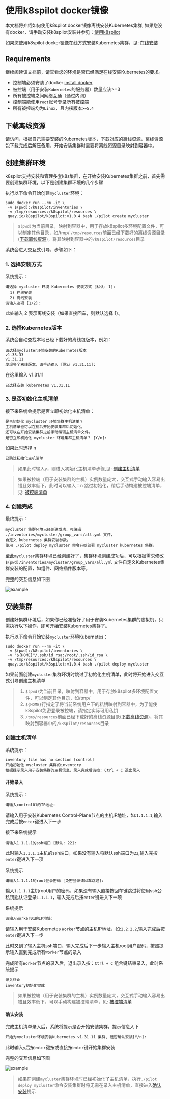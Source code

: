 # 使用k8spilot docker镜像
本文档将介绍如何使用k8spilot docker镜像离线安装Kubernetes集群, 如果您没有docker，请手动安装k8spilot安装并参见：[使用k8spilot](getting-started-online.md)

如果您使用k8spilot docker镜像在线方式安装Kubernetes集群，见: [在线安装](getting-started-docker-online.md)

## Requirements
继续阅读该文档前，请查看您的环境是否已经满足在线安装Kubernetes的要求。

+ 控制端必须安装了docker [install docker](https://docs.docker.com/engine/install/)
+ 被控端（用于安装`Kubernetes`的服务器）数量应该>=3
+ 所有被控端之间网络互通（通过内网）
+ 控制端能使用`root`账号登录所有被控端
+ 所有被控端均为`Linux`，且内核版本`>=5.4`

## 下载离线资源
请访问[]()，根据自己需要安装的Kubernetes版本，下载对应的离线资源，离线资源包下载完成后解压备用，开始安装集群时需要将离线资源目录映射到容器中。

## 创建集群环境
k8spilot支持安装和管理多套k8s集群，在开始安装Kubernetes集群之前，首先需要创建集群环境，以下是创建集群环境的几个步骤

执行以下命令开始创建`mycluster`环境：
```shell
sudo docker run --rm -it \
 -v $(pwd):/k8spilot/inventories \
 -v /tmp/resources:/k8spilot/resources \
 quay.io/k8spilot/k8spilot:v1.0.4 bash ./pilot create mycluster
```
>`$(pwd)`为当前目录，映射到容器中，用于存放k8spilot多环境配置文件，可以制定其他目录，如/tmp/
>`/tmp/resources`前面已经下载好的离线资源目录([下载离线资源](#下载离线资源))，将其映射到容器中的`/k8spilot/resources`目录

系统会进入交互式引导，步骤如下：

### 1. 选择安装方式

系统提示：
```shell
请选择 mycluster 环境 Kubernetes 安装方式 [默认: 1]:
  1) 在线安装
  2) 离线安装
请输入选项 [1/2]:
```
此处输入 2 表示离线安装（如果直接回车，则默认选择 1）。

### 2. 选择Kubernetes版本
系统会自动查找本地已经下载好的离线包版本，例如：
```shell
请选择mycluster环境安装的Kubernetes版本
v1.33.33
v1.31.11
发现多个离线版本，请手动输入 [默认 v1.31.11]:
```
在这里输入 v1.31.11
```
已选择安装 kubernetes v1.31.11
```

### 3. 是否初始化主机清单
接下来系统会提示是否立即初始化主机清单：
```
是否初始化 mycluster 环境集群主机清单？
主机清单也可以在稍后开始安装集群后初始化，
还可以在开始安装集群之前手动编辑主机清单文件。
是否立即初始化 mycluster 环境集群主机清单？ [Y/n]:
```
如果此时选择 n
```
已跳过初始化主机清单
```
>如果此时输入`y`，则进入初始化主机清单步骤,见: [创建主机清单](#创建主机清单)

>如果被控端（用于安装集群的主机）实例数量庞大，交互式手动输入容易出错且效率低下，此时可以输入：n 跳过初始化，稍后手动构建被控端清单，见: [被控端清单](inventory.md)

### 4. 创建完成
最终提示：
```shell
mycluster 集群环境已经创建成功，可编辑 ./inventories/mycluster/group_vars/all.yml 文件，
自定义 kubernetes 集群安装参数。
使用 ./pilot deploy mycluster 命令开始部署 mycluster kubernetes 集群。
```
至此`mycluster`集群环境已经创建好了，集群环境创建成功后，可以根据需求修改 `$(pwd)/inventories/mycluster/group_vars/all.yml` 文件自定义Kubernetes集群安装的配置，如组件、网络插件版本等。

完整的交互信息如下图

![example](/docs/images/offline_create.png)


## 安装集群
创建好集群环境后，如果你已经准备好了用于安装Kubernetes集群的虚拟机，只需执行以下操作，即可开始安装Kubernetes集群了。

执行以下命令开始安装`mycluster`环境Kubernetes：
```shell
sudo docker run --rm -it \
 -v $(pwd):/k8spilot/inventories \
 -v "${HOME}"/.ssh/id_rsa:/root/.ssh/id_rsa \
 -v /tmp/resources:/k8spilot/resources \
 quay.io/k8spilot/k8spilot:v1.0.4 bash ./pilot deploy mycluster
```

如果前面创建`mycluster`集群环境时跳过了初始化主机清单，此时将开始进入交互式引导创建主机清单
>1. `$(pwd)`为当前目录，映射到容器中，用于存放k8spilot多环境配置文件，可以制定其他目录，如/tmp/
>2. `${HOME}`行指定了将当前系统用户下的私钥映射到容器中，为了能使k8spilot免密登录被控端，请指定实际可用私钥
>3. `/tmp/resources`前面已经下载好的离线资源目录([下载离线资源](#下载离线资源))，将其映射到容器中的`/k8spilot/resources`目录

### 创建主机清单
系统提示：
```info
inventory file has no section [control]
开始初始化 mycluster 集群的inventory
根据提示录入用于安装集群的主机信息，录入完成后请按: Ctrl + C 退出录入
```

#### 开始录入
系统提示：
```shell
请输入control01的IP地址:
```
请输入用于安装Kubernetes Control-Plane节点的主机IP地址，如:`1.1.1.1`,输入完成后按`enter`键进入下一步

接下来系统提示
```shell
请输入1.1.1.1的ssh端口 [默认: 22]:
```
此时输入`1.1.1.1`主机的ssh端口，如果没有输入将默认ssh端口为`22`,输入完按`enter`键进入下一项

系统提示
```shell
请输入1.1.1.1的root登录密码 [免密登录请回车跳过]:
```
输入`1.1.1.1`主机root用户的密码，如果没有输入直接按回车键跳过将使用ssh公私钥匙认证登录`1.1.1.1`，输入完成后按`enter`键进入下一项

系统提示
```shell
请输入worker01的IP地址:
```
请输入用于安装Kubernetes `Worker`节点的主机IP地址，如:`2.2.2.2`,输入完成后按`enter`键进入下一步

此时又到了输入主机ssh端口，输入完成后下一步输入主机root用户密码，按照提示输入直到完成所有`Worker`节点的录入

完成所有`Worker`节点的录入后，退出录入按：`Ctrl + C` 组合键结束录入，此时系统提示
```shell
录入终止
inventory初始化完成
```
>如果被控端（用于安装集群的主机）实例数量庞大，交互式手动输入容易出错且效率低下，可以手动构建被控端清单，见: [被控端清单](inventory.md)

#### 确认安装
完成主机清单录入后，系统将提示是否开始安装集群，提示信息入下
```shell
开始为mycluster环境安装Kubernetes v1.31.11 集群, 是否确认安装[Y/n]:
```
此时输入`y`后按`enter`键按或直接按`enter`键开始集群安装

完整的交互信息如下图

![example](/docs/images/online_deploy.png)

>如果在创建`mycluster`集群环境时已经初始化了主机清单，执行`./pilot deploy mycluster`命令安装集群时将无需在录入主机清单，直接进入[确认安装](#确认安装)提示